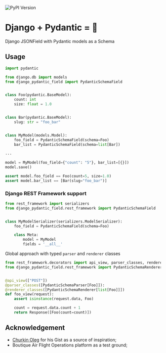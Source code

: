 ![PyPI Version](https://img.shields.io/pypi/v/django-pydantic-field)

# Django + Pydantic = 🖤

Django JSONField with Pydantic models as a Schema

## Usage

``` python
import pydantic

from django.db import models
from django_pydantic_field import PydanticSchemaField


class Foo(pydantic.BaseModel):
    count: int
    size: float = 1.0


class Bar(pydantic.BaseModel):
    slug: str = "foo_bar"


class MyModel(models.Model):
    foo_field = PydanticSchemaField(schema=Foo)
    bar_list = PydanticSchemaField(schema=list[Bar])

...
    
model = MyModel(foo_field={"count": "5"}, bar_list=[{}])
model.save()

assert model.foo_field == Foo(count=5, size=1.0)
assert model.bar_list == [Bar(slug="foo_bar")]
```


### Django REST Framework support

``` python
from rest_framework import serializers
from django_pydantic_field.rest_framework import PydanticSchemaField


class MyModelSerializer(serializers.ModelSerializer):
    foo_field = PydanticSchemaField(schema=Foo)

    class Meta:
        model = MyModel
        fields = '__all__'
```

Global approach with typed `parser` and `renderer` classes
``` python
from rest_framework.decorators import api_view, parser_classes, renderer_classes
from django_pydantic_field.rest_framework import PydanticSchemaRenderer, PydanticSchemaParser


@api_view(["POST"])
@parser_classes([PydanticSchemaParser[Foo]]):
@renderer_classes([PydanticSchemaRenderer[list[Foo]]])
def foo_view(request):
    assert isinstance(request.data, Foo)

    count = request.data.count + 1
    return Response([Foo(count=count)])
```


## Acknowledgement

* [Churkin Oleg](https://gist.github.com/Bahus/98a9848b1f8e2dcd986bf9f05dbf9c65) for his Gist as a source of inspiration;
* Boutique Air Flight Operations platform as a test ground;

